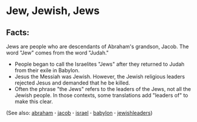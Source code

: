 # Jew, Jewish, Jews #

## Facts: ##

Jews are people who are descendants of Abraham's grandson, Jacob. The word "Jew" comes from the word "Judah."

* People began to call the Israelites "Jews" after they returned to Judah from their exile in Babylon.
* Jesus the Messiah was Jewish. However, the Jewish religious leaders rejected Jesus and demanded that he be killed.
* Often the phrase "the Jews" refers to the leaders of the Jews, not all the Jewish people. In those contexts, some translations add "leaders of" to make this clear.

(See also: [abraham](../other/abraham.md) **·** [jacob](../other/jacob.md) **·** [israel](../other/israel.md) **·** [babylon](../other/babylon.md) **·** [jewishleaders](../other/jewishleaders.md))

